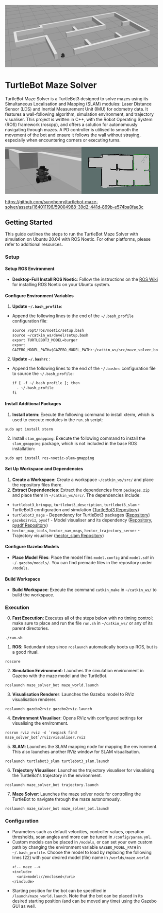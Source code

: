 ![maze](demo/maze.png)

# TurtleBot Maze Solver

TurtleBot Maze Solver is a TurtleBot3 designed to solve mazes using its Simultaneous Localisation and Mapping (SLAM) modules: Laser Distance Sensor (LDS) and Inertial Measurement Unit (IMU) for odometry data. It features a wall-following algorithm, simulation environment, and trajectory visualiser. This project is written in C++, with the Robot Operating System (ROS) framework (roscpp), and offers a solution for autonomously navigating through mazes. A PD controller is utilised to smooth the movement of the bot and ensure it follows the wall without straying, especially when encountering corners or executing turns.

![bot-slam](demo/bot-slam.png)

https://github.com/sunghenry/turtlebot-maze-solver/assets/164011196/59004988-39d2-441d-869b-e574ba0fae3c


## Getting Started

This guide outlines the steps to run the TurtleBot Maze Solver with simulation on Ubuntu 20.04 with ROS Noetic. For other platforms, please refer to additional resources.

### Setup

#### Setup ROS Environment

- **Desktop-Full Install ROS Noetic**: Follow the instructions on the [ROS Wiki](http://wiki.ros.org/noetic/Installation/Ubuntu) for installing ROS Noetic on  your Ubuntu system.

#### Configure Environment Variables

1. **Update `~/.bash_profile`**:

- Append the following lines to the end of the `~/.bash_profile` configuration file:
  ```
  source /opt/ros/noetic/setup.bash
  source ~/catkin_ws/devel/setup.bash
  export TURTLEBOT3_MODEL=burger
  export GAZEBO_MODEL_PATH=$GAZEBO_MODEL_PATH:~/catkin_ws/src/maze_solver_bot/models
  ```

2. **Update `~/.bashrc`** :

- Append the following lines to the end of the `~/.bashrc` configuration file to source the `~/.bash_profile`:
  ```
  if [ -f ~/.bash_profile ]; then
    . ~/.bash_profile
  fi
  ```

#### Install Additional Packages

1. **Install xterm**: Execute the following command to install xterm, which is used to execute modules in the `run.sh` script:
  ```
  sudo apt install xterm
  ```

2. Install `slam_gmapping`: Execute the following command to install the `slam_gmapping` package, which is not included in the base ROS installation:
  ```
  sudo apt install ros-noetic-slam-gmapping
  ```

#### Set Up Workspace and Dependencies

1. **Create a Workspace**: Create a workspace `~/catkin_ws/src/` and place the repository files there.
2. **Extract Dependencies**: Extract the dependencies from `packages.zip` and place them in `~/catkin_ws/src/`. The dependencies include:

- `turtlebot3_bringup`, `turtlebot3_description`, `turtlebot3_slam` - TurtleBot3 configuration and simulation ([TurtleBot3 Repository](https://github.com/ROBOTIS-GIT/turtlebot3))
- `turtlebot3_msgs` - Dependency for TurtleBot3 packages ([Repository](https://github.com/ROBOTIS-GIT/turtlebot3_msgs))
- `gazebo2rviz`, `pysdf` - Model visualiser and its dependency ([Repository](https://github.com/andreasBihlmaier/gazebo2rviz), [pysdf Repository](https://github.com/andreasBihlmaier/pysdf))
- `hector_map_tools`, `hector_nav_msgs`, `hector_trajectory_server` - Trajectory visualiser ([hector_slam Repository](https://github.com/tu-darmstadt-ros-pkg/hector_slam))

#### Configure Gazebo Models

- **Place Model Files**: Place the model files  `model.config` and `model.sdf` in `~/.gazebo/models/`. You can find premade files in the repository under `/models`.

#### Build Workspace

- **Build Workspace**: Execute the command `catkin_make` in `~/catkin_ws/` to build the workspace.

### Execution

0. **Fast Execution**: Executes all of the steps below with no timing control; make sure to place and run the file `run.sh` in `~/catkin_ws/` or any of its parent directories.
  ```
  ./run.sh
  ```

1. **ROS**: Redundant step since `roslaunch` automatically boots up ROS, but is a good ritual.
  ```
  roscore
  ```

2. **Simulation Environment**: Launches the simulation environment in Gazebo with the maze model and the TurtleBot.
  ```
  roslaunch maze_solver_bot maze_world.launch
  ```

3. **Visualisation Renderer**: Launches the Gazebo model to RViz visualisation renderer.
  ```
  roslaunch gazebo2rviz gazebo2rviz.launch
  ```

4. **Environment Visualiser**: Opens RViz with configured settings for visualising the environment.
  ```
  rosrun rviz rviz -d `rospack find maze_solver_bot`/rviz/visualiser.rviz
  ```

5. **SLAM**: Launches the SLAM mapping node for mapping the environment. This also launches another RViz window for SLAM visualisation.
  ```
  roslaunch turtlebot3_slam turtlebot3_slam.launch
  ```

6. **Trajectory Visualiser**: Launches the trajectory visualiser for visualising the TurtleBot's trajectory in the environment.
  ```
  roslaunch maze_solver_bot trajectory.launch
  ```

7. **Maze Solver**: Launches the maze solver node for controlling the TurtleBot to navigate through the maze autonomously.
  ```
  roslaunch maze_solver_bot maze_solver_bot.launch
  ```

### Configuration

- Parameters such as default velocities, controller values, operation thresholds, scan angles and more can be tuned in `/config/param.yml`.
- Custom models can be placed in `/models`, or can set your own custom path by changing the environment variable `GAZEBO_MODEL_PATH` in `~/.bash_profile`. Choose the model to load by replacing the following lines (22) with your desired model (file) name in `/worlds/maze.world`:
  ```
  <!-- maze -->
  <include>
    <uri>model://enclosed</uri>
  </include>
  ```
- Starting position for the bot can be specified in `/launch/maze_world.launch`. Note that the bot can be placed in its desired starting position (and can be moved any time) using the Gazebo GUI as well.
